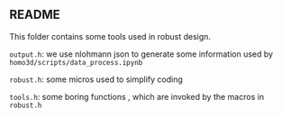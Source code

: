 ## README

This folder contains some tools used in robust design.

`output.h`: we use nlohmann json to generate some information used by `homo3d/scripts/data_process.ipynb`

`robust.h`: some micros used to simplify coding

`tools.h`: some boring functions , which are invoked by the macros in `robust.h`
